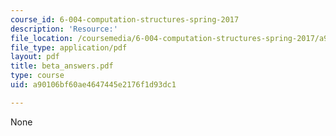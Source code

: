 ```yaml
---
course_id: 6-004-computation-structures-spring-2017
description: 'Resource:'
file_location: /coursemedia/6-004-computation-structures-spring-2017/a90106bf60ae4647445e2176f1d93dc1_beta_answers.pdf
file_type: application/pdf
layout: pdf
title: beta_answers.pdf
type: course
uid: a90106bf60ae4647445e2176f1d93dc1

---
```

None
